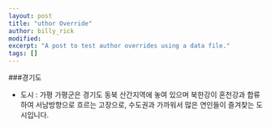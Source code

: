 ```yaml
---
layout: post
title: "uthor Override"
author: billy_rick
modified:
excerpt: "A post to test author overrides using a data file."
tags: []
---
```

###경기도 
- 도시 : 가평
가평군은 경기도 동북 산간지역에 놓여 있으며 북한강이 혼천강과 합류하여 서남방향으로 흐르는 고장으로, 수도권과 가까워서 많은 연인들이 즐겨찾는 도시입니다.

